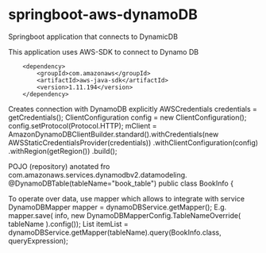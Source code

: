 # springboot-aws-dynamoDB
Springboot application that connects to DynamicDB

This application uses AWS-SDK to connect to Dynamo DB

<!-- https://mvnrepository.com/artifact/com.amazonaws/aws-java-sdk -->
		<dependency>
			<groupId>com.amazonaws</groupId>
			<artifactId>aws-java-sdk</artifactId>
			<version>1.11.194</version>
		</dependency>
 
Creates connection with DynamoDB explicitly
 AWSCredentials credentials = getCredentials();
            ClientConfiguration config = new ClientConfiguration();
            config.setProtocol(Protocol.HTTP);
            mClient = AmazonDynamoDBClientBuilder.standard().withCredentials(new AWSStaticCredentialsProvider(credentials))
                      .withClientConfiguration(config)
                      .withRegion(getRegion())
                      .build();
                      
POJO (repository) anotated fro com.amazonaws.services.dynamodbv2.datamodeling.
@DynamoDBTable(tableName="book_table")
public class BookInfo {

To operate over data, use mapper which allows to integrate with service
 DynamoDBMapper mapper = dynamoDBService.getMapper();
E.g.
mapper.save( info, new DynamoDBMapperConfig.TableNameOverride( tableName ).config());
List<BookInfo> itemList = dynamoDBService.getMapper(tableName).query(BookInfo.class, queryExpression);        
            
